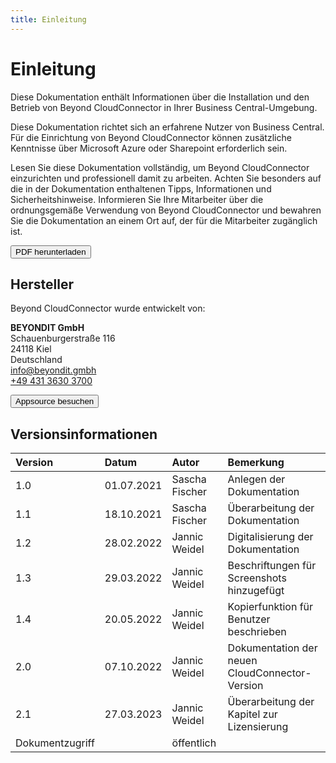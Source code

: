 ```yaml
---
title: Einleitung
---
```


# Einleitung

<!-- Description what is included in this documentation -->
Diese Dokumentation enthält Informationen über die Installation und den Betrieb von Beyond CloudConnector in Ihrer Business Central-Umgebung.  

<!-- Description who is addressed by this documentation -->
Diese Dokumentation richtet sich an erfahrene Nutzer von Business Central. Für die Einrichtung von Beyond CloudConnector können zusätzliche Kenntnisse über Microsoft Azure oder Sharepoint erforderlich sein.  

<!-- Description for the intended use of this documentation -->
Lesen Sie diese Dokumentation vollständig, um Beyond CloudConnector einzurichten und professionell damit zu arbeiten. Achten Sie besonders auf die in der Dokumentation enthaltenen Tipps, Informationen und Sicherheitshinweise. Informieren Sie Ihre Mitarbeiter über die ordnungsgemäße Verwendung von Beyond CloudConnector und bewahren Sie die Dokumentation an einem Ort auf, der für die Mitarbeiter zugänglich ist.  

<a href="http://docs.beyond365.de/pdf/BEYONDCloudConnector_en-US.pdf"><button type="button">PDF herunterladen</button></a>

<!-- Herstellerkontaktdaten -->
## Hersteller

Beyond CloudConnector wurde entwickelt von:

**BEYONDIT GmbH**  
Schauenburgerstraße 116  
24118 Kiel  
Deutschland  
<a href="mailto:info@beyondit.gmbh">info@beyondit.gmbh</a>  
<a href="tel:+4943136303700">+49 431 3630 3700</a>

<a href="https://appsource.microsoft.com/en-us/product/dynamics-365-business-central/PUBID.beyonditgmbhkiel%7CAID.beyond-cloudconnector%7CPAPPID.7367e644-7294-4a21-b213-942359a67ed5?tab=Overview"><button type="button">Appsource besuchen</button></a>

<!-- Documentation version -->
## Versionsinformationen

|**Version**|**Datum**|**Autor**|**Bemerkung**|
|:--|:--|:--|:--|
|1.0|01.07.2021|Sascha Fischer|Anlegen der Dokumentation|
|1.1|18.10.2021|Sascha Fischer|Überarbeitung der Dokumentation|
|1.2|28.02.2022|Jannic Weidel|Digitalisierung der Dokumentation|
|1.3|29.03.2022|Jannic Weidel|Beschriftungen für Screenshots hinzugefügt|
|1.4|20.05.2022|Jannic Weidel|Kopierfunktion für Benutzer beschrieben|
|2.0|07.10.2022|Jannic Weidel|Dokumentation der neuen CloudConnector-Version|
|2.1|27.03.2023|Jannic Weidel|Überarbeitung der Kapitel zur Lizensierung|
|Dokumentzugriff||öffentlich||
